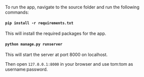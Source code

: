 To run the app, navigate to the source folder and run the following commands:

#### `pip install -r requirements.txt`
This will install the required packages for the app.

#### `python manage.py runserver`
This will start the server at port 8000 on localhost.

Then open ```127.0.0.1:8000``` in your browser and use tom:tom as username:password.
